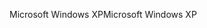 <span data-ttu-id="f4231-101">Microsoft Windows XP</span><span class="sxs-lookup"><span data-stu-id="f4231-101">Microsoft Windows XP</span></span>